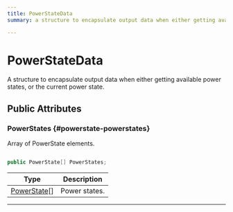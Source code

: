 ```yaml
---
title: PowerStateData
summary: a structure to encapsulate output data when either getting available power states, or the current power state. 

---
```


# PowerStateData




A structure to encapsulate output data when either getting available power states, or the current power state.   





## Public Attributes

### PowerStates {#powerstate-powerstates}

Array of PowerState elements. 

```csharp

public PowerState[] PowerStates;

```

| Type | Description  | 
|--|--|
| [PowerState](/versioned_docs/version-02-Aug-2023/unity-api/api/UnityEngine.XR.MagicLeap/MLPowerManager/UnityEngine.XR.MagicLeap.MLPowerManager.md#enums-powerstate)[] | Power states.  |





-----------



